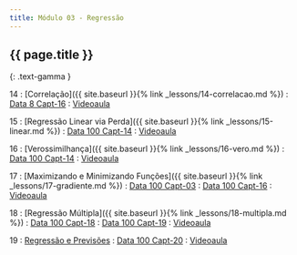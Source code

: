 ```yaml
---
title: Módulo 03 - Regressão
---
```


## {{ page.title }}
{: .text-gamma }

14
: [Correlação]({{ site.baseurl }}{% link _lessons/14-correlacao.md %})
  : [Data 8 Capt-16](https://www.inferentialthinking.com/chapters/16/Inference_for_Regression.html)
: [Videoaula](https://www.youtube.com/playlist?list=PL4B0y0yqpKCKvQoR__Z77ndyw-9cgsm83)

15
: [Regressão Linear via Perda]({{ site.baseurl }}{% link _lessons/15-linear.md %})
  : [Data 100 Capt-14](https://www.textbook.ds100.org/ch/14/linear_models.html)
: [Videoaula](https://www.youtube.com/playlist?list=PL4B0y0yqpKCJLZn3s9D1G6y13FhRLiNa2)

16
: [Verossimilhança]({{ site.baseurl }}{% link _lessons/16-vero.md %})
  : [Data 100 Capt-14](https://www.textbook.ds100.org/ch/14/linear_models.html)
: [Videoaula](https://www.youtube.com/playlist?list=PL4B0y0yqpKCIk7hyajkrnuYNkbjEow_e4)

17
: [Maximizando e Minimizando Funções]({{ site.baseurl }}{% link _lessons/17-gradiente.md %})
  : [Data 100 Capt-03](https://www.textbook.ds100.org/ch/03/modeling_intro.html)
  : [Data 100 Capt-16](https://www.textbook.ds100.org/ch/16/gradient_descent.html)
: [Videoaula](https://www.youtube.com/playlist?list=PL4B0y0yqpKCKfamZgFXYgWPx2-uUsQYIm)

18
: [Regressão Múltipla]({{ site.baseurl }}{% link _lessons/18-multipla.md %})
  : [Data 100 Capt-18](https://www.textbook.ds100.org/ch/18/mult_intro.html)
  : [Data 100 Capt-19](https://www.textbook.ds100.org/ch/19/feature_engineering.html)
: [Videoaula](https://www.youtube.com/playlist?list=PL4B0y0yqpKCLoSeaCRR9Mz6LkLDJuADKB)

19
: [Regressão e Previsões](TODO)
  : [Data 100 Capt-20](https://www.textbook.ds100.org/ch/20/bias_intro.html)
: [Videoaula](https://www.youtube.com/playlist?list=PL4B0y0yqpKCJHhLSEO3QvjCdZsuWyQij8)
